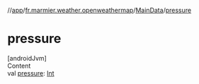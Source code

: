 //[app](../../../index.md)/[fr.marmier.weather.openweathermap](../index.md)/[MainData](index.md)/[pressure](pressure.md)



# pressure  
[androidJvm]  
Content  
val [pressure](pressure.md): [Int](https://kotlinlang.org/api/latest/jvm/stdlib/kotlin/-int/index.html)  



